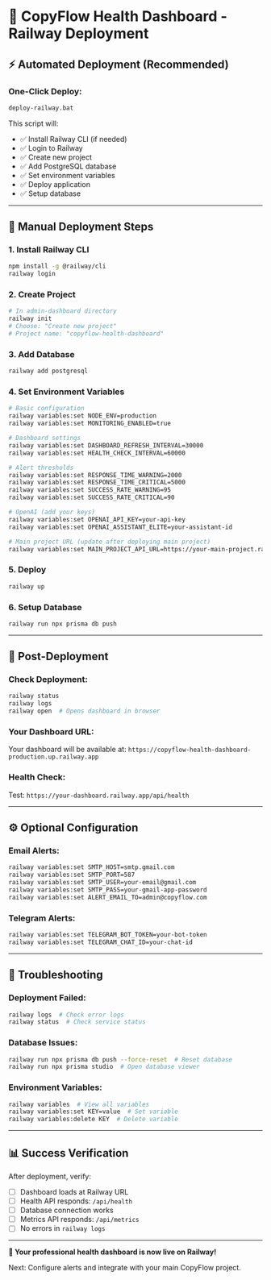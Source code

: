 # 🚀 CopyFlow Health Dashboard - Railway Deployment

## ⚡ **Automated Deployment (Recommended)**

### **One-Click Deploy:**
```bash
deploy-railway.bat
```
This script will:
- ✅ Install Railway CLI (if needed)
- ✅ Login to Railway
- ✅ Create new project
- ✅ Add PostgreSQL database
- ✅ Set environment variables
- ✅ Deploy application
- ✅ Setup database

---

## 🔧 **Manual Deployment Steps**

### **1. Install Railway CLI**
```bash
npm install -g @railway/cli
railway login
```

### **2. Create Project**
```bash
# In admin-dashboard directory
railway init
# Choose: "Create new project"
# Project name: "copyflow-health-dashboard"
```

### **3. Add Database**
```bash
railway add postgresql
```

### **4. Set Environment Variables**
```bash
# Basic configuration
railway variables:set NODE_ENV=production
railway variables:set MONITORING_ENABLED=true

# Dashboard settings
railway variables:set DASHBOARD_REFRESH_INTERVAL=30000
railway variables:set HEALTH_CHECK_INTERVAL=60000

# Alert thresholds
railway variables:set RESPONSE_TIME_WARNING=2000
railway variables:set RESPONSE_TIME_CRITICAL=5000
railway variables:set SUCCESS_RATE_WARNING=95
railway variables:set SUCCESS_RATE_CRITICAL=90

# OpenAI (add your keys)
railway variables:set OPENAI_API_KEY=your-api-key
railway variables:set OPENAI_ASSISTANT_ELITE=your-assistant-id

# Main project URL (update after deploying main project)
railway variables:set MAIN_PROJECT_API_URL=https://your-main-project.railway.app
```

### **5. Deploy**
```bash
railway up
```

### **6. Setup Database**
```bash
railway run npx prisma db push
```

---

## 🎯 **Post-Deployment**

### **Check Deployment:**
```bash
railway status
railway logs
railway open  # Opens dashboard in browser
```

### **Your Dashboard URL:**
Your dashboard will be available at: `https://copyflow-health-dashboard-production.up.railway.app`

### **Health Check:**
Test: `https://your-dashboard.railway.app/api/health`

---

## ⚙️ **Optional Configuration**

### **Email Alerts:**
```bash
railway variables:set SMTP_HOST=smtp.gmail.com
railway variables:set SMTP_PORT=587
railway variables:set SMTP_USER=your-email@gmail.com
railway variables:set SMTP_PASS=your-gmail-app-password
railway variables:set ALERT_EMAIL_TO=admin@copyflow.com
```

### **Telegram Alerts:**
```bash
railway variables:set TELEGRAM_BOT_TOKEN=your-bot-token
railway variables:set TELEGRAM_CHAT_ID=your-chat-id
```

---

## 🔧 **Troubleshooting**

### **Deployment Failed:**
```bash
railway logs  # Check error logs
railway status  # Check service status
```

### **Database Issues:**
```bash
railway run npx prisma db push --force-reset  # Reset database
railway run npx prisma studio  # Open database viewer
```

### **Environment Variables:**
```bash
railway variables  # View all variables
railway variables:set KEY=value  # Set variable
railway variables:delete KEY  # Delete variable
```

---

## 📊 **Success Verification**

After deployment, verify:
- [ ] Dashboard loads at Railway URL
- [ ] Health API responds: `/api/health`
- [ ] Database connection works
- [ ] Metrics API responds: `/api/metrics`
- [ ] No errors in `railway logs`

---

**🎉 Your professional health dashboard is now live on Railway!**

Next: Configure alerts and integrate with your main CopyFlow project.
